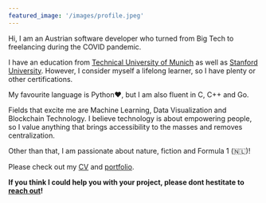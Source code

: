 ```yaml
---
featured_image: '/images/profile.jpeg'
---
```

<script type="text/javascript"
  src="https://cdn.mathjax.org/mathjax/latest/MathJax.js?config=TeX-AMS-MML_HTMLorMML">
</script>


Hi, I am an Austrian software developer who turned from Big Tech to freelancing during the COVID pandemic.

I have an education from [Technical University of Munich]([TODO](https://www.tum.de/en/)) as well as [Stanford University]([TODO](https://www.stanford.edu/)). However, I consider myself a lifelong learner, so I have plenty or other certifications.

My favourite language is Python:heart:, but I am also fluent in C, C++ and Go.

Fields that excite me are Machine Learning, Data Visualization and Blockchain Technology.
I believe technology is about empowering people, so I value anything that brings accessibility to the masses and removes centralization.


Other than that, I am passionate about nature, fiction and Formula 1 (🇳🇱)!

Please check out my [CV](https://scheuclu.github.io/cv/) and [portfolio](https://scheuclu.github.io/posts/).

**If you think I could help you with your project, please dont hestitate to [reach out](https://scheuclu.github.io/contact/)!**